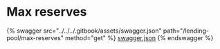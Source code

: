 # Max reserves

{% swagger src="../../../.gitbook/assets/swagger.json" path="/lending-pool/max-reserves" method="get" %}
[swagger.json](../../../.gitbook/assets/swagger.json)
{% endswagger %}
